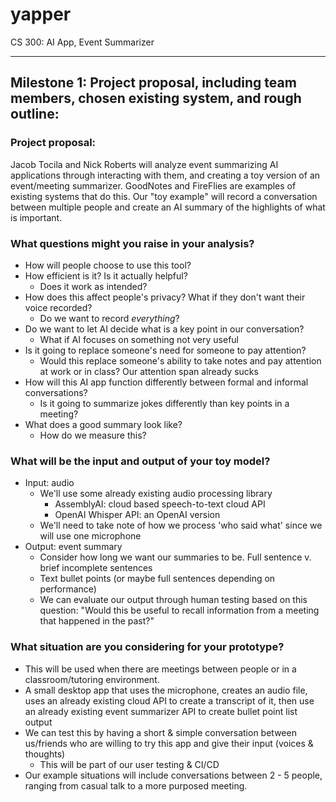 # yapper

CS 300: AI App, Event Summarizer

---

## Milestone 1: Project proposal, including team members, chosen existing system, and rough outline:

### Project proposal:
Jacob Tocila and Nick Roberts will analyze event summarizing AI applications through interacting with them, and creating a toy version of an event/meeting summarizer. GoodNotes and FireFlies are examples of existing systems that do this. Our "toy example" will record a conversation between multiple people and create an AI summary of the highlights of what is important.

### What questions might you raise in your analysis?

- How will people choose to use this tool?
- How efficient is it? Is it actually helpful?
  - Does it work as intended?
- How does this affect people's privacy? What if they don't want their voice recorded?
  - Do we want to record *everything*?
- Do we want to let AI decide what is a key point in our conversation? 
  - What if AI focuses on something not very useful
- Is it going to replace someone's need for someone to pay attention? 
  - Would this replace someone's ability to take notes and pay attention at work or in class? Our attention span already sucks
- How will this AI app function differently between formal and informal conversations? 
  - Is it going to summarize jokes differently than key points in a meeting?
- What does a good summary look like?
  - How do we measure this?

### What will be the input and output of your toy model?

- Input: audio
  - We'll use some already existing audio processing library
    - AssemblyAI: cloud based speech-to-text cloud API
    - OpenAI Whisper API: an OpenAI version
  - We'll need to take note of how we process 'who said what' since we will use one microphone
- Output: event summary
  - Consider how long we want our summaries to be. Full sentence v. brief incomplete sentences
  - Text bullet points (or maybe full sentences depending on performance)
  - We can evaluate our output through human testing based on this question: "Would this be useful to recall information from a meeting that happened in the past?"

### What situation are you considering for your prototype?

- This will be used when there are meetings between people or in a classroom/tutoring environment.
- A small desktop app that uses the microphone, creates an audio file, uses an already existing cloud API to create a transcript of it, then use an already existing event summarizer API to create bullet point list output
- We can test this by having a short & simple conversation between us/friends who are willing to try this app and give their input (voices & thoughts)
  - This will be part of our user testing & CI/CD
- Our example situations will include conversations between 2 - 5 people, ranging from casual talk to a more purposed meeting.